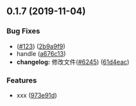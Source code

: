 ## 0.1.7 (2019-11-04)


### Bug Fixes

* ([#123](https://github.com/Polaris-z/umbrella/issues/123)) ([2b9a9f9](https://github.com/Polaris-z/umbrella/commit/2b9a9f9c37cbd2602c4c73e5bebf4ec1cad71f6f))
* handle ([a676c13](https://github.com/Polaris-z/umbrella/commit/a676c13e3f833e0c75c9b5ea138cb0b85347830d))
* **changelog:** 修改文件([#6245](https://github.com/Polaris-z/umbrella/issues/6245)) ([61d4eac](https://github.com/Polaris-z/umbrella/commit/61d4eac299044656776ef7da605a120a3005ac0b))


### Features

* xxx ([973e91d](https://github.com/Polaris-z/umbrella/commit/973e91d79c577d55d0053e88d497082716544c2f))



